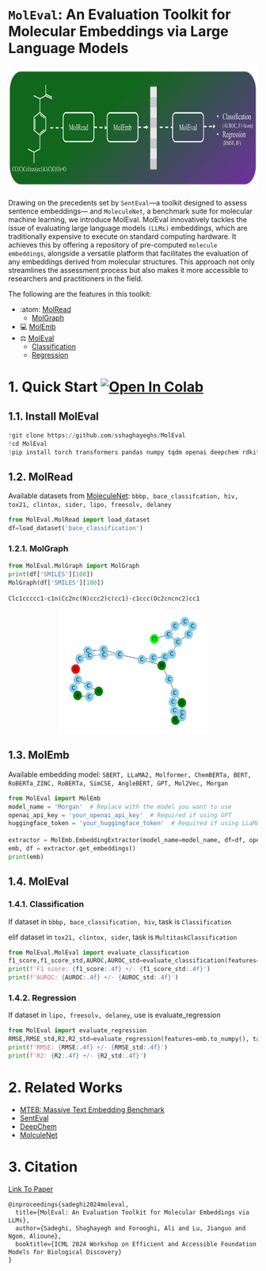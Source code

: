 # `MolEval`: An Evaluation Toolkit for Molecular Embeddings via Large Language Models

<div align="center">
  <img src="misc/MolEval_FW.jpg" width="900" height="250" alt="MolEval Logo">
</div>

Drawing on the precedents set by `SentEval`—a toolkit designed to assess sentence embeddings— and `MoleculeNet`, a benchmark suite for molecular machine learning, we introduce MolEval. MolEval innovatively tackles the issue of evaluating large language models `(LLMs)` embeddings, which are traditionally expensive to execute on standard computing hardware. It achieves this by offering a repository of pre-computed `molecule embeddings`, alongside a versatile platform that facilitates the evaluation of any embeddings derived from molecular structures. This approach not only streamlines the assessment process but also makes it more accessible to researchers and practitioners in the field. 

The following are the features in this toolkit:

  * :atom:	[MolRead](https://github.com/sshaghayeghs/MolEval?tab=readme-ov-file#12-molread)
    * [MolGraph](https://github.com/sshaghayeghs/MolEval/blob/main/README.md#121-molgraph) 
  * 💻	[MolEmb](https://github.com/sshaghayeghs/MolEval?tab=readme-ov-file#13-molemb)
  * :balance_scale: [MolEval](https://github.com/sshaghayeghs/MolEval?tab=readme-ov-file#14-moleval)
    * [Classification](https://github.com/sshaghayeghs/MolEval?tab=readme-ov-file#141-classification)
    * [Regression](https://github.com/sshaghayeghs/MolEval?tab=readme-ov-file#142-regression)
# 1. Quick Start [![Open In Colab](https://colab.research.google.com/assets/colab-badge.svg)](https://colab.research.google.com/drive/1AuqkCh7KLN2LWHPaKQdr-trvwDUdRhZ4?usp=sharing)

## 1.1. Install MolEval
```python
!git clone https://github.com/sshaghayeghs/MolEval
!cd MolEval
!pip install torch transformers pandas numpy tqdm openai deepchem rdkit networkx matplotlib

```

## 1.2. MolRead
Available datasets from [MoleculeNet](https://moleculenet.org/datasets-1): `bbbp, bace_classifcation, hiv, tox21, clintox, sider, lipo, freesolv, delaney`
```python
from MolEval.MolRead import load_dataset
df=load_dataset('bace_classification')
```
### 1.2.1. MolGraph
```python
from MolEval.MolGraph import MolGraph
print(df['SMILES'][100])
MolGraph(df['SMILES'][100])
```
`Clc1ccccc1-c1n(Cc2nc(N)ccc2)c(cc1)-c1ccc(Oc2cncnc2)cc1`

<div align="center">
  <img src="misc/molgraph.png" width="300" height="250" alt="MolEval Logo">
</div>

## 1.3. MolEmb 
Available embedding model: `SBERT, LLaMA2, Molformer, ChemBERTa, BERT, RoBERTa_ZINC, RoBERTa, SimCSE, AngleBERT, GPT, Mol2Vec, Morgan`
```python
from MolEval import MolEmb 
model_name = 'Morgan'  # Replace with the model you want to use
openai_api_key = 'your_openai_api_key'  # Required if using GPT
huggingface_token = 'your_huggingface_token'  # Required if using LLaMA2

extractor = MolEmb.EmbeddingExtractor(model_name=model_name, df=df, openai_api_key=openai_api_key, huggingface_token=huggingface_token)
emb, df = extractor.get_embeddings()
print(emb)
```

## 1.4. MolEval
### 1.4.1. Classification
If dataset in `bbbp, bace_classification, hiv`, task is `Classification`

elif dataset in `tox21, clintox, sider`, task is `MultitaskClassification`
```python
from MolEval.MolEval import evaluate_classification
f1_score,f1_score_std,AUROC,AUROC_std=evaluate_classification(features=emb.to_numpy(), targets=df.drop(columns=['SMILES']).to_numpy(), n_splits=5, task='Classification')
print(f'F1 score: {f1_score:.4f} +/- {f1_score_std:.4f}')
print(f'AUROC: {AUROC:.4f} +/- {AUROC_std:.4f}')
```

### 1.4.2. Regression
If dataset in `lipo, freesolv, delaney`, use is evaluate_regression

```python
from MolEval import evaluate_regression
RMSE,RMSE_std,R2,R2_std=evaluate_regression(features=emb.to_numpy(), targets=df.drop(columns=['SMILES']).to_numpy(), n_splits=5)
print(f'RMSE: {RMSE:.4f} +/- {RMSE_std:.4f}')
print(f'R2: {R2:.4f} +/- {R2_std:.4f}')
```



# 2. Related Works

  * [MTEB: Massive Text Embedding Benchmark](https://aclanthology.org/2023.eacl-main.148.pdf)
  * [SentEval](https://aclanthology.org/L18-1269.pdf)
  * [DeepChem](https://deepchem.readthedocs.io/en/latest/)
  * [MolculeNet](https://pubs.rsc.org/en/content/articlelanding/2018/sc/c7sc02664a)


# 3. Citation 
[Link To Paper](https://openreview.net/attachment?id=DZ77ZqfcQG&name=pdf)


```
@inproceedings{sadeghi2024moleval,
  title={MolEval: An Evaluation Toolkit for Molecular Embeddings via LLMs},
  author={Sadeghi, Shaghayegh and Forooghi, Ali and Lu, Jianguo and Ngom, Alioune},
  booktitle={ICML 2024 Workshop on Efficient and Accessible Foundation Models for Biological Discovery}
}
```
